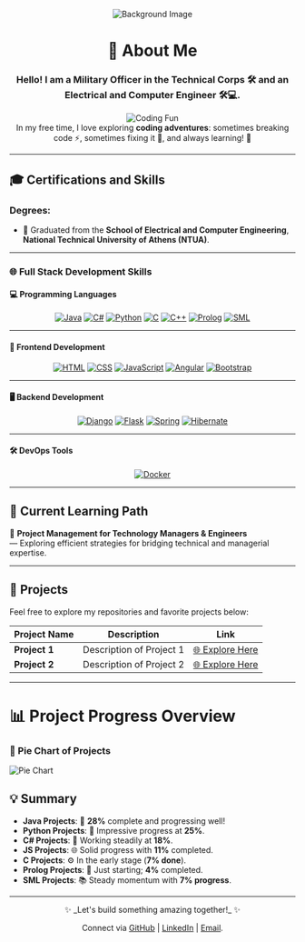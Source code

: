 <div align="center">
  
![Background Image](https://github.com/nikouliciousp/nikouliciousp/blob/main/back.gif)

</div>

<div align="center">

# **👋 About Me**
  
### Hello! I am a **Military Officer** in the **Technical Corps** 🛠️ and an **Electrical and Computer Engineer** 🛠️💻.

![Coding Fun](https://github.com/nikouliciousp/nikouliciousp/blob/main/m19074.gif)  
In my free time, I love exploring **coding adventures**: sometimes breaking code ⚡, sometimes fixing it 🔧, and always learning! 🌱

</div>

---

## **🎓 Certifications and Skills**

### **Degrees**:
- 📘 Graduated from the **School of Electrical and Computer Engineering**, **National Technical University of Athens (NTUA)**.  

---

### **🌐 Full Stack Development Skills**

#### **💻 Programming Languages**  

<div align="center">

[![Java](https://img.shields.io/badge/Java-F80000?logo=java&logoColor=white)](https://docs.oracle.com/javase/tutorial/) 
[![C#](https://img.shields.io/badge/C%23-239120?logo=csharp&logoColor=white)](https://learn.microsoft.com/en-us/dotnet/csharp/) 
[![Python](https://img.shields.io/badge/Python-3776AB?logo=python&logoColor=white)](https://docs.python.org/3/tutorial/) 
[![C](https://img.shields.io/badge/C-A8B9CC?logo=c&logoColor=white)](https://devdocs.io/c/) 
[![C++](https://img.shields.io/badge/C++-00599C?logo=cplusplus&logoColor=white)](https://cplusplus.com/doc/tutorial/) 
[![Prolog](https://img.shields.io/badge/Prolog-B73A3A?logo=swi-prolog&logoColor=white)](https://www.swi-prolog.org/pldoc/doc_for?object=manual) 
[![SML](https://img.shields.io/badge/SML-8B0000?logo=standard-ml&logoColor=white)](https://www.smlnj.org/doc/)

</div>

---

#### **🎨 Frontend Development**

<div align="center">

[![HTML](https://img.shields.io/badge/HTML5-E34F26?logo=html5&logoColor=white)](https://developer.mozilla.org/en-US/docs/Web/HTML) 
[![CSS](https://img.shields.io/badge/CSS3-1572B6?logo=css3&logoColor=white)](https://developer.mozilla.org/en-US/docs/Web/CSS) 
[![JavaScript](https://img.shields.io/badge/JavaScript-F7DF1E?logo=javascript&logoColor=black)](https://developer.mozilla.org/en-US/docs/Web/JavaScript) 
[![Angular](https://img.shields.io/badge/Angular-DD0031?logo=angular&logoColor=white)](https://angular.io/tutorial) 
[![Bootstrap](https://img.shields.io/badge/Bootstrap-7952B3?logo=bootstrap&logoColor=white)](https://getbootstrap.com/docs/5.3/getting-started/introduction/)

</div>

---

#### **🖥️ Backend Development**

<div align="center">

[![Django](https://img.shields.io/badge/Django-092E20?logo=django&logoColor=white)](https://docs.djangoproject.com/en/4.2/intro/) 
[![Flask](https://img.shields.io/badge/Flask-000000?logo=flask&logoColor=white)](https://flask.palletsprojects.com/en/2.3.x/tutorial/) 
[![Spring](https://img.shields.io/badge/Spring-6DB33F?logo=spring&logoColor=white)](https://spring.io/guides) 
[![Hibernate](https://img.shields.io/badge/Hibernate-59666C?logo=hibernate&logoColor=white)](https://hibernate.org/orm/documentation/)

</div>

---

#### **🛠️ DevOps Tools**

<div align="center">

[![Docker](https://img.shields.io/badge/Docker-2496ED?logo=docker&logoColor=white)](https://docs.docker.com/)

</div>

---

## **🚀 Current Learning Path**  
📘 **Project Management for Technology Managers & Engineers**  
&mdash; Exploring efficient strategies for bridging technical and managerial expertise.

---

## **📂 Projects**  

Feel free to explore my repositories and favorite projects below:  

| **Project Name** | **Description**           | **Link**             |
|------------------|---------------------------|----------------------|
| **Project 1**    | Description of Project 1  | [🌐 Explore Here](#) |
| **Project 2**    | Description of Project 2  | [🌐 Explore Here](#) |

---

# **📊 Project Progress Overview**  

### **🎯 Pie Chart of Projects**

![Pie Chart](https://quickchart.io/chart?c=%7B%22type%22%3A%22pie%22%2C%22data%22%3A%7B%22labels%22%3A%5B%22Java%22%2C%22Python%22%2C%22C%23%22%2C%22JS%22%2C%22C%22%2C%22Prolog%22%2C%22SML%22%5D%2C%22datasets%22%3A%5B%7B%22data%22%3A%5B28%2C25%2C18%2C11%2C7%2C4%2C7%5D%7D%5D%7D%7D)  

## 💡 Summary  
- **Java Projects**: 🚀 **28%** complete and progressing well!  
- **Python Projects**: 🐍 Impressive progress at **25%**.  
- **C# Projects**: 🔧 Working steadily at **18%**.  
- **JS Projects**: 🌐 Solid progress with **11%** completed.  
- **C Projects**: ⚙️ In the early stage (**7% done**).  
- **Prolog Projects**: 📘 Just starting; **4%** completed.  
- **SML Projects**: 📚 Steady momentum with **7% progress**.  


---

<div align="center">✨ _Let's build something amazing together!_ ✨  

Connect via [GitHub](https://github.com/nikouliciousp) | [LinkedIn](www.linkdin.com/in/periklis-nikoulis) | [Email](nikouliciousp@gmail.com).  

</div>
